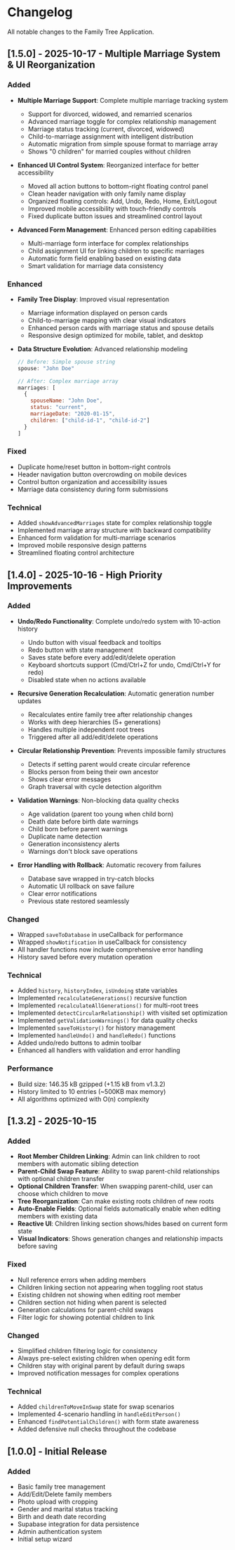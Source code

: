 # Changelog

All notable changes to the Family Tree Application.

## [1.5.0] - 2025-10-17 - Multiple Marriage System & UI Reorganization

### Added
- **Multiple Marriage Support**: Complete multiple marriage tracking system
  - Support for divorced, widowed, and remarried scenarios
  - Advanced marriage toggle for complex relationship management
  - Marriage status tracking (current, divorced, widowed)
  - Child-to-marriage assignment with intelligent distribution
  - Automatic migration from simple spouse format to marriage array
  - Shows "0 children" for married couples without children

- **Enhanced UI Control System**: Reorganized interface for better accessibility
  - Moved all action buttons to bottom-right floating control panel
  - Clean header navigation with only family name display
  - Organized floating controls: Add, Undo, Redo, Home, Exit/Logout
  - Improved mobile accessibility with touch-friendly controls
  - Fixed duplicate button issues and streamlined control layout

- **Advanced Form Management**: Enhanced person editing capabilities
  - Multi-marriage form interface for complex relationships
  - Child assignment UI for linking children to specific marriages
  - Automatic form field enabling based on existing data
  - Smart validation for marriage data consistency

### Enhanced
- **Family Tree Display**: Improved visual representation
  - Marriage information displayed on person cards
  - Child-to-marriage mapping with clear visual indicators
  - Enhanced person cards with marriage status and spouse details
  - Responsive design optimized for mobile, tablet, and desktop

- **Data Structure Evolution**: Advanced relationship modeling
  ```javascript
  // Before: Simple spouse string
  spouse: "John Doe"
  
  // After: Complex marriage array
  marriages: [
    {
      spouseName: "John Doe",
      status: "current",
      marriageDate: "2020-01-15", 
      children: ["child-id-1", "child-id-2"]
    }
  ]
  ```

### Fixed
- Duplicate home/reset button in bottom-right controls
- Header navigation button overcrowding on mobile devices
- Control button organization and accessibility issues
- Marriage data consistency during form submissions

### Technical
- Added `showAdvancedMarriages` state for complex relationship toggle
- Implemented marriage array structure with backward compatibility
- Enhanced form validation for multi-marriage scenarios
- Improved mobile responsive design patterns
- Streamlined floating control architecture

## [1.4.0] - 2025-10-16 - High Priority Improvements

### Added
- **Undo/Redo Functionality**: Complete undo/redo system with 10-action history
  - Undo button with visual feedback and tooltips
  - Redo button with state management
  - Saves state before every add/edit/delete operation
  - Keyboard shortcuts support (Cmd/Ctrl+Z for undo, Cmd/Ctrl+Y for redo)
  - Disabled state when no actions available
  
- **Recursive Generation Recalculation**: Automatic generation number updates
  - Recalculates entire family tree after relationship changes
  - Works with deep hierarchies (5+ generations)
  - Handles multiple independent root trees
  - Triggered after all add/edit/delete operations
  
- **Circular Relationship Prevention**: Prevents impossible family structures
  - Detects if setting parent would create circular reference
  - Blocks person from being their own ancestor
  - Shows clear error messages
  - Graph traversal with cycle detection algorithm
  
- **Validation Warnings**: Non-blocking data quality checks
  - Age validation (parent too young when child born)
  - Death date before birth date warnings
  - Child born before parent warnings
  - Duplicate name detection
  - Generation inconsistency alerts
  - Warnings don't block save operations
  
- **Error Handling with Rollback**: Automatic recovery from failures
  - Database save wrapped in try-catch blocks
  - Automatic UI rollback on save failure
  - Clear error notifications
  - Previous state restored seamlessly

### Changed
- Wrapped `saveToDatabase` in useCallback for performance
- Wrapped `showNotification` in useCallback for consistency
- All handler functions now include comprehensive error handling
- History saved before every mutation operation

### Technical
- Added `history`, `historyIndex`, `isUndoing` state variables
- Implemented `recalculateGenerations()` recursive function
- Implemented `recalculateAllGenerations()` for multi-root trees
- Implemented `detectCircularRelationship()` with visited set optimization
- Implemented `getValidationWarnings()` for data quality checks
- Implemented `saveToHistory()` for history management
- Implemented `handleUndo()` and `handleRedo()` functions
- Added undo/redo buttons to admin toolbar
- Enhanced all handlers with validation and error handling

### Performance
- Build size: 146.35 kB gzipped (+1.15 kB from v1.3.2)
- History limited to 10 entries (~500KB max memory)
- All algorithms optimized with O(n) complexity

## [1.3.2] - 2025-10-15

### Added
- **Root Member Children Linking**: Admin can link children to root members with automatic sibling detection
- **Parent-Child Swap Feature**: Ability to swap parent-child relationships with optional children transfer
- **Optional Children Transfer**: When swapping parent-child, user can choose which children to move
- **Tree Reorganization**: Can make existing roots children of new roots
- **Auto-Enable Fields**: Optional fields automatically enable when editing members with existing data
- **Reactive UI**: Children linking section shows/hides based on current form state
- **Visual Indicators**: Shows generation changes and relationship impacts before saving

### Fixed
- Null reference errors when adding members
- Children linking section not appearing when toggling root status
- Existing children not showing when editing root member
- Children section not hiding when parent is selected
- Generation calculations for parent-child swaps
- Filter logic for showing potential children to link

### Changed
- Simplified children filtering logic for consistency
- Always pre-select existing children when opening edit form
- Children stay with original parent by default during swaps
- Improved notification messages for complex operations

### Technical
- Added `childrenToMoveInSwap` state for swap scenarios
- Implemented 4-scenario handling in `handleEditPerson()`
- Enhanced `findPotentialChildren()` with form state awareness
- Added defensive null checks throughout the codebase

## [1.0.0] - Initial Release

### Added
- Basic family tree management
- Add/Edit/Delete family members
- Photo upload with cropping
- Gender and marital status tracking
- Birth and death date recording
- Supabase integration for data persistence
- Admin authentication system
- Initial setup wizard
